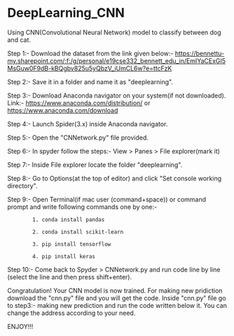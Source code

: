 # DeepLearning_CNN

Using CNN(Convolutional Neural Network) model to classify between dog and cat. 


Step 1:- Download the dataset from the link given below:-
            https://bennettu-my.sharepoint.com/:f:/g/personal/e19cse332_bennett_edu_in/EmIYaCExGI5MsGuw0F9dB-kBQgbv825u5yQbzV_iUmCL6w?e=ttcFzK

Step 2:- Save it in a folder and name it as "deeplearning".

Step 3:- Download Anaconda navigator on your system(if not downloaded). 
            Link:- https://www.anaconda.com/distribution/ or https://www.anaconda.com/download

Step 4:- Launch Spider(3.x) inside Anaconda navigator.

Step 5:- Open the "CNNetwork.py" file provided.

Step 6:- In spyder follow the steps:- View > Panes > File explorer(mark it)

Step 7:- Inside File explorer locate the folder "deeplearning".

Step 8:- Go to Options(at the top of editor) and click "Set console working directory".

Step 9:- Open Terminal(if mac user (command+space)) or command prompt and write following commands one by one:-

            1. conda install pandas
            
            2. conda install scikit-learn
            
            3. pip install tensorflow
            
            4. pip install keras

Step 10:- Come back to Spyder > CNNetwork.py and run code line by line (select the line and then press shift+enter).

Congratulation! Your CNN model is now trained. For making new pridiction download the "cnn.py" file and you will get the code. Inside "cnn.py" file go to step3:- making new prediction and run the code written below it. You can change the address according to your need.

ENJOY!!!
